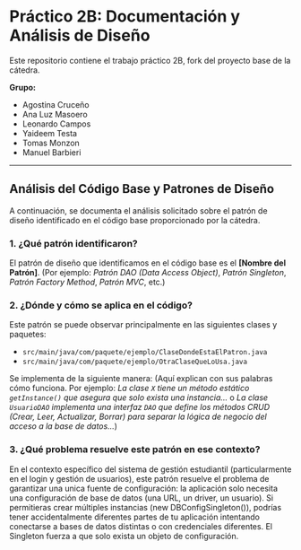 # Práctico 2B: Documentación y Análisis de Diseño

Este repositorio contiene el trabajo práctico 2B, fork del proyecto base de la cátedra.

**Grupo:**
* Agostina Cruceño
* Ana Luz Masoero
* Leonardo Campos
* Yaideem Testa
* Tomas Monzon
* Manuel Barbieri

---

## Análisis del Código Base y Patrones de Diseño

A continuación, se documenta el análisis solicitado sobre el patrón de diseño identificado en el código base proporcionado por la cátedra.

### 1. ¿Qué patrón identificaron?

El patrón de diseño que identificamos en el código base es el **[Nombre del Patrón]**. 
(Por ejemplo: *Patrón DAO (Data Access Object)*, *Patrón Singleton*, *Patrón Factory Method*, *Patrón MVC*, etc.)

### 2. ¿Dónde y cómo se aplica en el código?

Este patrón se puede observar principalmente en las siguientes clases y paquetes:
* `src/main/java/com/paquete/ejemplo/ClaseDondeEstaElPatron.java`
* `src/main/java/com/paquete/ejemplo/OtraClaseQueLoUsa.java`

Se implementa de la siguiente manera: 
(Aquí explican con sus palabras cómo funciona. Por ejemplo: *La clase `X` tiene un método estático `getInstance()` que asegura que solo exista una instancia...* o *La clase `UsuarioDAO` implementa una interfaz `DAO` que define los métodos CRUD (Crear, Leer, Actualizar, Borrar) para separar la lógica de negocio del acceso a la base de datos...*)

### 3. ¿Qué problema resuelve este patrón en ese contexto?

En el contexto específico del sistema de gestión estudiantil (particularmente en el login y gestión de usuarios), este patrón resuelve el problema de garantizar una unica fuente de configuración: la aplicación solo necesita una configuración de base de datos (una URL, un driver, un usuario). Si permitieras crear múltiples instancias (new DBConfigSingleton()), podrías tener accidentalmente diferentes partes de tu aplicación intentando conectarse a bases de datos distintas o con credenciales diferentes. El Singleton fuerza a que solo exista un objeto de configuración.
